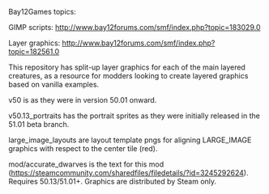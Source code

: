 Bay12Games topics:

GIMP scripts: http://www.bay12forums.com/smf/index.php?topic=183029.0

Layer graphics: http://www.bay12forums.com/smf/index.php?topic=182561.0


This repository has split-up layer graphics for each of the main layered creatures, as a resource for modders looking to create layered graphics based on vanilla examples.


v50 is as they were in version 50.01 onward.

v50.13_portraits has the portrait sprites as they were initially released in the 51.01 beta branch.

large_image_layouts are layout template pngs for aligning LARGE_IMAGE graphics with respect to the center tile (red).

mod/accurate_dwarves is the text for this mod (https://steamcommunity.com/sharedfiles/filedetails/?id=3245292624).
Requires 50.13/51.01+. Graphics are distributed by Steam only.
